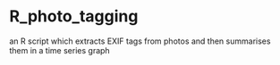 # R_photo_tagging
an R script which extracts EXIF tags from photos and then summarises them in a time series graph
